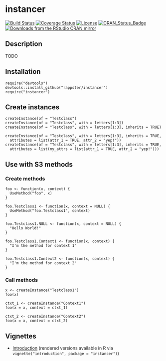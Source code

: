 instancer
======

[![Build Status](https://travis-ci.org/rappster/instancer.png)](https://travis-ci.org/rappster/instancer)
[![Coverage Status](https://img.shields.io/codecov/c/github/rappster/instancer/master.svg)](https://codecov.io/github/rappster/instancer?branch=master)
[![License](https://img.shields.io/badge/license-mit-brightgreen.svg?style=flat)](https://opensource.org/licenses/MIT)
[![CRAN_Status_Badge](http://www.r-pkg.org/badges/version/instancer)](http://cran.r-project.org/package=instancer)
[![Downloads from the RStudio CRAN mirror](http://cranlogs.r-pkg.org/badges/instancer)](http://cran.rstudio.com/package=instancer)

## Description

TODO

## Installation

```
require("devtools")
devtools::install_github("rappster/instancer")
require("instancer")
```
## Create instances 

```
createInstance(of = "Testclass")
createInstance(of = "Testclass", with = letters[1:3])
createInstance(of = "Testclass", with = letters[1:3], inherits = TRUE)

createInstance(of = "Testclass", with = letters[1:3], inherits = TRUE,
  attributes = list(attr_1 = TRUE, attr_2 = "yep!"))
createInstance(of = "Testclass", with = letters[1:3], inherits = TRUE,
  attributes = list(my_attrs = list(attr_1 = TRUE, attr_2 = "yep!")))
```

## Use with S3 methods 

### Create methods

```
foo <- function(x, context) {
  UseMethod("foo", x)
}

foo.Testclass1 <- function(x, context = NULL) {
  UseMethod("foo.Testclass1", context)
}

foo.Testclass1.NULL <- function(x, context = NULL) {
  "Hello World!"
}

foo.Testclass1.Context1 <- function(x, context) {
  "I'm the method for context 1"
}

foo.Testclass1.Context2 <- function(x, context) {
  "I'm the method for context 2"
}
```

### Call methods

```
x <- createInstance("Testclass1")
foo(x)

ctxt_1 <- createInstance("Context1")
foo(x = x, context = ctxt_1)

ctxt_2 <- createInstance("Context2")
foo(x = x, context = ctxt_2)
```

## Vignettes

- [Introduction](https://github.com/rappster/instancer/tree/master/vignettes/introduction.Rmd) (rendered versions available in R via `vignette("introduction", package = "instancer")`)
